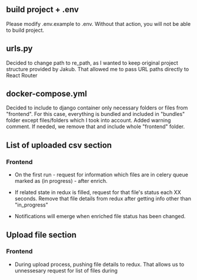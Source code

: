 ## build project + .env
Please modify .env.example to .env. Without that action, you will not be able to build project.

## urls.py
Decided to change path to re_path, as I wanted to keep original project structure provided by Jakub.
That allowed me to pass URL paths directly to React Router

## docker-compose.yml
Decided to include to django container only necessary folders or files from "frontend". For this case, 
everything is bundled and included in "bundles" folder except files/folders which I took into account. Added warning comment. If needed, we remove that and include
whole "frontend" folder.

## List of uploaded csv section

### Frontend
* On the first run - request for information which files are in celery queue marked as (in progress) - after enrich.


* If related state in redux is filled, request for that file's status each XX seconds. 
Remove that file details from redux after getting info other than "in_progress"

* Notifications will emerge when enriched file status has been changed.

## Upload file section

### Frontend
* During upload process, pushing file details to redux. That allows us to unnessesary request for list of files during

